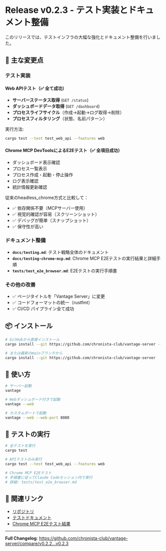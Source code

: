 # Release v0.2.3 - テスト実装とドキュメント整備

このリリースでは、テストインフラの大幅な強化とドキュメント整備を行いました。

## 🎯 主な変更点

### テスト実装

#### Web APIテスト（✅ 全て成功）
- **サーバーステータス取得** (`GET /status`)
- **ダッシュボードデータ取得** (`GET /dashboard`)
- **プロセスライフサイクル**（作成→起動→ログ取得→削除）
- **プロセスフィルタリング**（状態、名前パターン）

実行方法:
```bash
cargo test --test test_web_api --features web
```

#### Chrome MCP DevToolsによるE2Eテスト（✅ 全項目成功）
- ダッシュボード表示確認
- プロセス一覧表示
- プロセス作成・起動・停止操作
- ログ表示確認
- 統計情報更新確認

従来のheadless_chrome方式と比較して：
- ✅ 依存関係不要（MCPサーバー使用）
- ✅ 視覚的確認が容易（スクリーンショット）
- ✅ デバッグが簡単（スナップショット）
- ✅ 保守性が高い

### ドキュメント整備

- **`docs/testing.md`**: テスト戦略全体のドキュメント
- **`docs/testing-chrome-mcp.md`**: Chrome MCP E2Eテストの実行結果と詳細手順
- **`tests/test_e2e_browser.md`**: E2Eテストの実行手順書

### その他の改善

- ✅ ページタイトルを「Vantage Server」に変更
- ✅ コードフォーマットの統一（rustfmt）
- ✅ CI/CD パイプライン全て成功

## 📦 インストール

```bash
# GitHubから直接インストール
cargo install --git https://github.com/chronista-club/vantage-server --tag v0.2.3

# または最新のmainブランチから
cargo install --git https://github.com/chronista-club/vantage-server
```

## 🚀 使い方

```bash
# サーバー起動
vantage

# Webダッシュボード付きで起動
vantage --web

# カスタムポートで起動
vantage --web --web-port 8080
```

## 📝 テストの実行

```bash
# 全テストを実行
cargo test

# APIテストのみ実行
cargo test --test test_web_api --features web

# Chrome MCP E2Eテスト
# 手順書に従ってClaude Codeセッション内で実行
# 詳細: tests/test_e2e_browser.md
```

## 🔗 関連リンク

- [リポジトリ](https://github.com/chronista-club/vantage-server)
- [テストドキュメント](https://github.com/chronista-club/vantage-server/blob/main/docs/testing.md)
- [Chrome MCP E2Eテスト結果](https://github.com/chronista-club/vantage-server/blob/main/docs/testing-chrome-mcp.md)

---

**Full Changelog**: https://github.com/chronista-club/vantage-server/compare/v0.2.2...v0.2.3
